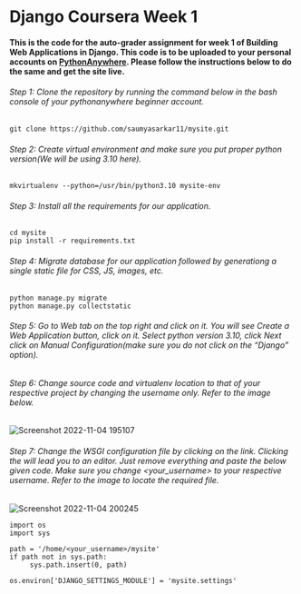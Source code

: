 # Django Coursera Week 1
#### This is the code for the auto-grader assignment for week 1 of **Building Web Applications in Django**. This code is to be uploaded to your personal accounts on [PythonAnywhere](https://www.pythonanywhere.com). Please follow the instructions below to do the same and get the site live.

###### Step 1: Clone the repository by running the command below in the bash console of your pythonanywhere beginner account.
```
git clone https://github.com/saumyasarkar11/mysite.git
```

###### Step 2: Create virtual environment and make sure you put proper python version(We will be using 3.10 here).
```
mkvirtualenv --python=/usr/bin/python3.10 mysite-env
```

###### Step 3: Install all the requirements for our application.
```
cd mysite
pip install -r requirements.txt
```

###### Step 4: Migrate database for our application followed by generationg a single static file for CSS, JS, images, etc.
```
python manage.py migrate
python manage.py collectstatic
```

###### Step 5: Go to *Web* tab on the top right and click on it. You will see *Create a Web Application* button, click on it. Select python version 3.10, click *Next* click on *Manual Configuration*(make sure you do not click on the “Django” option).

###### Step 6: Change source code and virtualenv location to that of your respective project by changing the username only. Refer to the image below.
![Screenshot 2022-11-04 195107](https://user-images.githubusercontent.com/76894046/199999856-3ad8c6c3-6cfe-4e03-ab4b-5e1d4b004c72.png)

###### Step 7: Change the WSGI configuration file by clicking on the link. Clicking the will lead you to an editor. Just remove everything and paste the below given code. Make sure you change *<your_username>* to your respective username. Refer to the image to locate the required file.
![Screenshot 2022-11-04 200245](https://user-images.githubusercontent.com/76894046/200001260-04d166bd-2255-4906-a846-fb85446ec96f.png)
```
import os
import sys

path = '/home/<your_username>/mysite'
if path not in sys.path:
     sys.path.insert(0, path)

os.environ['DJANGO_SETTINGS_MODULE'] = 'mysite.settings'
```
